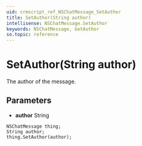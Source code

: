 ```yaml
---
uid: crmscript_ref_NSChatMessage_SetAuthor
title: SetAuthor(String author)
intellisense: NSChatMessage.SetAuthor
keywords: NSChatMessage, GetAuthor
so.topic: reference
---
```


# SetAuthor(String author)

The author of the message.

## Parameters

* **author** String

```crmscript
NSChatMessage thing;
String author;
thing.SetAuthor(author);
```

